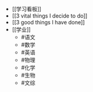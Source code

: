 - [[学习看板]]
- [[3 vital things I decide to do]]
- [[3 good things I have done]]
- [[学业]]
	- #语文
	- #数学
	- #英语
	- #物理
	- #化学
	- #生物
	- #文综